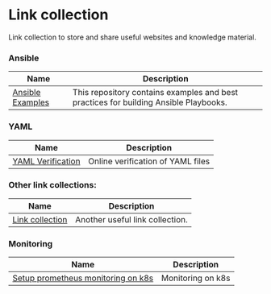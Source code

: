 # Link collection 
Link collection to store and share useful websites and knowledge material. 

### Ansible
| Name  | Description |
| ------------- | ------------- |
| [Ansible Examples](https://github.com/ansible/ansible-examples)  | This repository contains examples and best practices for building Ansible Playbooks. |

### YAML
| Name  | Description |
| ------------- | ------------- |
| [YAML Verification](http://www.yamllint.com/) | Online verification of YAML files |


### Other link collections: 
| Name  | Description |
| ------------- | ------------- |
| [Link collection](https://github.com/itspedruu/link-collection)  | Another useful link collection. |


### Monitoring
| Name  | Description |
| ------------- | ------------- |
| [Setup prometheus monitoring on k8s](https://devopscube.com/setup-prometheus-monitoring-on-kubernetes/) | Monitoring on k8s |

